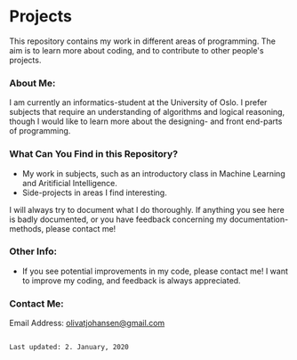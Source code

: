 # Projects
This repository contains my work in different areas of programming. The aim is to learn more about coding, and to contribute to other people's projects.

### About Me:
I am currently an informatics-student at the University of Oslo. I prefer subjects that require an understanding of algorithms and logical reasoning, though I would like to learn more about the designing- and front end-parts of programming.

### What Can You Find in this Repository?
- My work in subjects, such as an introductory class in Machine Learning and Aritificial Intelligence.
- Side-projects in areas I find interesting.

I will always try to document what I do thoroughly. If anything you see here is badly documented, or you have feedback concerning my documentation-methods, please contact me!

### Other Info:
- If you see potential improvements in my code, please contact me! I want to improve my coding, and feedback is always appreciated.



### Contact Me:
Email Address: olivatjohansen@gmail.com


                                                                           Last updated: 2. January, 2020
